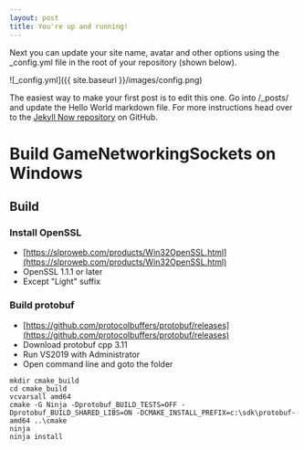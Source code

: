 ```yaml
---
layout: post
title: You're up and running!
---
```


Next you can update your site name, avatar and other options using the _config.yml file in the root of your repository (shown below).

![_config.yml]({{ site.baseurl }}/images/config.png)

The easiest way to make your first post is to edit this one. Go into /_posts/ and update the Hello World markdown file. For more instructions head over to the [Jekyll Now repository](https://github.com/barryclark/jekyll-now) on GitHub.

# Build GameNetworkingSockets on Windows

## Build

### Install OpenSSL
* [https://slproweb.com/products/Win32OpenSSL.html](https://slproweb.com/products/Win32OpenSSL.html)
* OpenSSL 1.1.1 or later
* Except "Light" suffix

### Build protobuf
* [https://github.com/protocolbuffers/protobuf/releases](https://github.com/protocolbuffers/protobuf/releases)
* Download protobuf cpp 3.11
* Run VS2019 with Administrator
* Open command line and goto the folder
```console
mkdir cmake_build
cd cmake_build
vcvarsall amd64
cmake -G Ninja -Dprotobuf_BUILD_TESTS=OFF -Dprotobuf_BUILD_SHARED_LIBS=ON -DCMAKE_INSTALL_PREFIX=c:\sdk\protobuf-amd64 ..\cmake
ninja
ninja install
```

